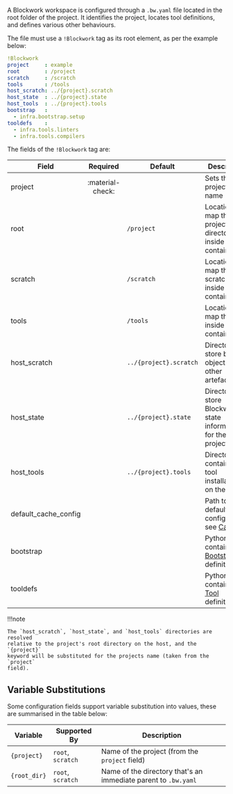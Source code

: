 A Blockwork workspace is configured through a `.bw.yaml` file located in the root
folder of the project. It identifies the project, locates tool definitions, and
defines various other behaviours.

The file must use a `!Blockwork` tag as its root element, as per the example below:

```yaml linenums="1"
!Blockwork
project     : example
root        : /project
scratch     : /scratch
tools       : /tools
host_scratch: ../{project}.scratch
host_state  : ../{project}.state
host_tools  : ../{project}.tools
bootstrap   :
  - infra.bootstrap.setup
tooldefs    :
  - infra.tools.linters
  - infra.tools.compilers
```

The fields of the `!Blockwork` tag are:

| Field                | Required         | Default                | Description                                                                |
|----------------------|:----------------:|------------------------|----------------------------------------------------------------------------|
| project              | :material-check: |                        | Sets the project's name                                                    |
| root                 |                  | `/project`             | Location to map the project's root directory inside the container          |
| scratch              |                  | `/scratch`             | Location to map the scratch area inside the container                      |
| tools                |                  | `/tools`               | Location to map the tools inside the container                             |
| host_scratch         |                  | `../{project}.scratch` | Directory to store build objects and other artefacts                       |
| host_state           |                  | `../{project}.state`   | Directory to store Blockwork's state information for the project           |
| host_tools           |                  | `../{project}.tools`   | Directory containing tool installations on the host                        |
| default_cache_config |                  |                        | Path to the default cache configuration, see [Caching](../tech/caching.md) |
| bootstrap            |                  |                        | Python paths containing [Bootstrap](../syntax/bootstrap.md) definitions    |
| tooldefs             |                  |                        | Python paths containing [Tool](../syntax/tools.md) definitions             |

!!!note

    The `host_scratch`, `host_state`, and `host_tools` directories are resolved
    relative to the project's root directory on the host, and the `{project}`
    keyword will be substituted for the projects name (taken from the `project`
    field).

## Variable Substitutions

Some configuration fields support variable substitution into values, these are
summarised in the table below:

| Variable     | Supported By      | Description                                                    |
|--------------|-------------------|----------------------------------------------------------------|
| `{project}`  | `root`, `scratch` | Name of the project (from the `project` field)                 |
| `{root_dir}` | `root`, `scratch` | Name of the directory that's an immediate parent to `.bw.yaml` |
